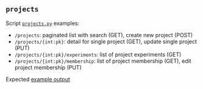 ## `projects`

Script [`projects.py`](./code/projects.py) examples:
    
- `/projects`: paginated list with search (GET), create new project (POST)
- `/projects/{int:pk}`: detail for single project (GET), update single project (PUT)
- `/projects/{int:pk}/experiments`: list of project experiments (GET)
- `/projects/{int:pk}/membership`: list of project membership (GET), edit project membership (PUT)

Expected [example output](./output-projects.md)



